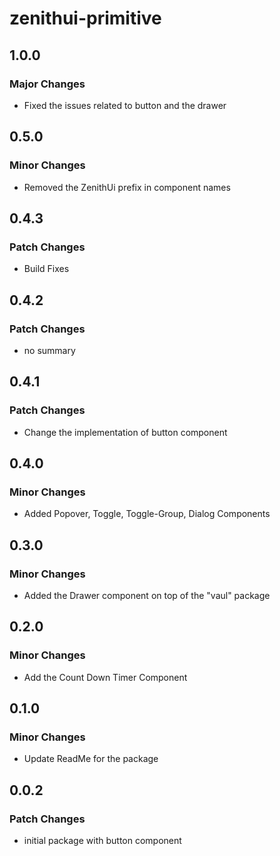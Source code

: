 # zenithui-primitive

## 1.0.0

### Major Changes

- Fixed the issues related to button and the drawer

## 0.5.0

### Minor Changes

- Removed the ZenithUi prefix in component names

## 0.4.3

### Patch Changes

- Build Fixes

## 0.4.2

### Patch Changes

- no summary

## 0.4.1

### Patch Changes

- Change the implementation of button component

## 0.4.0

### Minor Changes

- Added Popover, Toggle, Toggle-Group, Dialog Components

## 0.3.0

### Minor Changes

- Added the Drawer component on top of the "vaul" package

## 0.2.0

### Minor Changes

- Add the Count Down Timer Component

## 0.1.0

### Minor Changes

- Update ReadMe for the package

## 0.0.2

### Patch Changes

- initial package with button component
